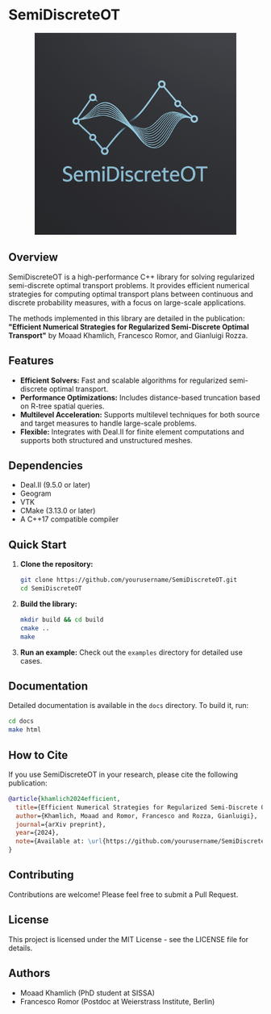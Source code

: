# SemiDiscreteOT

<div align="center">
  <img src="docs/images/logo_SemiDiscreteOT.png" alt="SemiDiscreteOT Logo" width="400"/>
</div>

## Overview

SemiDiscreteOT is a high-performance C++ library for solving regularized semi-discrete optimal transport problems. It provides efficient numerical strategies for computing optimal transport plans between continuous and discrete probability measures, with a focus on large-scale applications.

The methods implemented in this library are detailed in the publication: **"Efficient Numerical Strategies for Regularized Semi-Discrete Optimal Transport"** by Moaad Khamlich, Francesco Romor, and Gianluigi Rozza.

## Features

*   **Efficient Solvers:** Fast and scalable algorithms for regularized semi-discrete optimal transport.
*   **Performance Optimizations:** Includes distance-based truncation based on R-tree spatial queries.
*   **Multilevel Acceleration:** Supports multilevel techniques for both source and target measures to handle large-scale problems.
*   **Flexible:** Integrates with Deal.II for finite element computations and supports both structured and unstructured meshes.

## Dependencies

*   Deal.II (9.5.0 or later)
*   Geogram
*   VTK 
*   CMake (3.13.0 or later)
*   A C++17 compatible compiler

## Quick Start

1.  **Clone the repository:**
    ```bash
    git clone https://github.com/yourusername/SemiDiscreteOT.git
    cd SemiDiscreteOT
    ```

2.  **Build the library:**
    ```bash
    mkdir build && cd build
    cmake ..
    make
    ```

3.  **Run an example:**
    Check out the `examples` directory for detailed use cases.

## Documentation

Detailed documentation is available in the `docs` directory. To build it, run:

```bash
cd docs
make html
```

## How to Cite

If you use SemiDiscreteOT in your research, please cite the following publication:

```bibtex
@article{khamlich2024efficient,
  title={Efficient Numerical Strategies for Regularized Semi-Discrete Optimal Transport},
  author={Khamlich, Moaad and Romor, Francesco and Rozza, Gianluigi},
  journal={arXiv preprint},
  year={2024},
  note={Available at: \url{https://github.com/yourusername/SemiDiscreteOT}}
}
```

## Contributing

Contributions are welcome! Please feel free to submit a Pull Request.

## License

This project is licensed under the MIT License - see the LICENSE file for details.

## Authors

- Moaad Khamlich (PhD student at SISSA)
- Francesco Romor (Postdoc at Weierstrass Institute, Berlin)